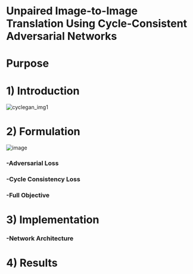 # Unpaired Image-to-Image Translation Using Cycle-Consistent Adversarial Networks 


# Purpose 


# 1) Introduction  
![cyclegan_img1](https://user-images.githubusercontent.com/62173633/100190872-7dc70f80-2f32-11eb-9188-f7a665f93d47.png)


# 2) Formulation 
![image](https://user-images.githubusercontent.com/62173633/100191293-368d4e80-2f33-11eb-9eb8-0faa9d97f685.png)


### -Adversarial Loss 
### -Cycle Consistency Loss 
### -Full Objective 

# 3) Implementation 
### -Network Architecture 

# 4) Results 

